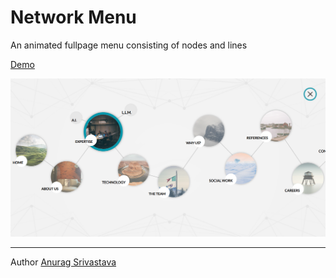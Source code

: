 # Network Menu

An animated fullpage menu consisting of nodes and lines

[Demo](https://envisagecyberart.in/projects/animations/network-menu/)

![Screenshot1](Screenshot-1.png?raw=true)

___
Author [Anurag Srivastava](https://www.envisagecyberart.in)